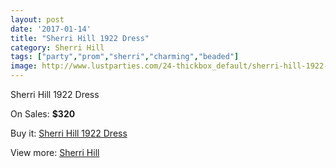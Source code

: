 ```yaml
---
layout: post
date: '2017-01-14'
title: "Sherri Hill 1922 Dress"
category: Sherri Hill
tags: ["party","prom","sherri","charming","beaded"]
image: http://www.lustparties.com/24-thickbox_default/sherri-hill-1922-dress.jpg
---
```

Sherri Hill 1922 Dress

On Sales: **$320**
<a href="https://www.lustparties.com/en/sherri-hill/8-sherri-hill-1922-dress.html"><amp-img layout="responsive" width="600" height="600" src="//www.lustparties.com/24-thickbox_default/sherri-hill-1922-dress.jpg" alt="Sherri Hill 1922 Dress 0" /></a>
<a href="https://www.lustparties.com/en/sherri-hill/8-sherri-hill-1922-dress.html"><amp-img layout="responsive" width="600" height="600" src="//www.lustparties.com/25-thickbox_default/sherri-hill-1922-dress.jpg" alt="Sherri Hill 1922 Dress 1" /></a>
<a href="https://www.lustparties.com/en/sherri-hill/8-sherri-hill-1922-dress.html"><amp-img layout="responsive" width="600" height="600" src="//www.lustparties.com/26-thickbox_default/sherri-hill-1922-dress.jpg" alt="Sherri Hill 1922 Dress 2" /></a>
<a href="https://www.lustparties.com/en/sherri-hill/8-sherri-hill-1922-dress.html"><amp-img layout="responsive" width="600" height="600" src="//www.lustparties.com/27-thickbox_default/sherri-hill-1922-dress.jpg" alt="Sherri Hill 1922 Dress 3" /></a>
<a href="https://www.lustparties.com/en/sherri-hill/8-sherri-hill-1922-dress.html"><amp-img layout="responsive" width="600" height="600" src="//www.lustparties.com/28-thickbox_default/sherri-hill-1922-dress.jpg" alt="Sherri Hill 1922 Dress 4" /></a>

Buy it: [Sherri Hill 1922 Dress](https://www.lustparties.com/en/sherri-hill/8-sherri-hill-1922-dress.html "Sherri Hill 1922 Dress")

View more: [Sherri Hill](https://www.lustparties.com/en/2-sherri-hill "Sherri Hill")